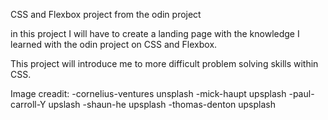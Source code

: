 CSS and Flexbox project from the odin project

in this project I will have to create a landing page with the 
knowledge I learned with the odin project on CSS and Flexbox.

This project will introduce me to more difficult
problem solving skills within CSS.

Image creadit: 
-cornelius-ventures unsplash
-mick-haupt upsplash
-paul-carroll-Y upslash
-shaun-he upsplash
-thomas-denton upsplash 